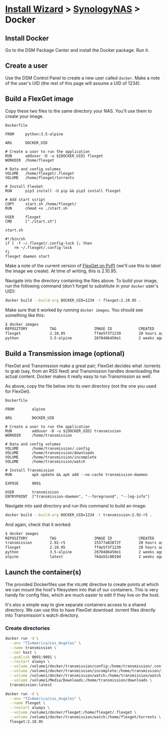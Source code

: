 # [Install Wizard](/InstallWizard) > [SynologyNAS](/InstallWizard/SynologyNAS) > Docker

## Install Docker

Go to the DSM Package Center and install the Docker package. Run it.

## Create a user

Use the DSM Control Panel to create a new user called `docker`. Make a note of the user's UID (the rest of this page will assume a UID of 1234).

## Build a FlexGet image

Copy these two files to the same directory your NAS. You'll use them to create your image.

`Dockerfile`
```
FROM     python:3.5-alpine

ARG      DOCKER_UID

# Create a user to run the application
RUN      adduser -D -u ${DOCKER_UID} flexget
WORKDIR  /home/flexget

# Data and config volumes
VOLUME   /home/flexget/.flexget
VOLUME   /home/flexget/torrents

# Install FlexGet
RUN      pip3 install -U pip && pip3 install flexget

# Add start script
COPY     start.sh /home/flexget/
RUN      chmod +x ./start.sh

USER     flexget
CMD      ["./start.sh"]
```

`start.sh`
```
#!/bin/sh
if [ -f ~/.flexget/.config-lock ]; then
    rm ~/.flexget/.config-lock
fi
flexget daemon start
```

Make a note of the current version of [FlexGet on PyPI](https://pypi.python.org/pypi/FlexGet) (we'll use this to label the image we create). At time of writing, this is 2.10.95.

Navigate into the directory containing the files above. To build your image, run the following command (don't forget to substitute in your `docker` user's UID):

```sh
docker build --build-arg DOCKER_UID=1234 -t flexget:2.10.95 .
```

Make sure that it worked by running `docker images`. You should see something like this:

```sh
$ docker images
REPOSITORY          TAG                 IMAGE ID            CREATED             SIZE
flexget             2.10.95             ff4e5f3f1239        20 hours ago        160.4 MB
python              3.5-alpine          2070486450e1        2 weeks ago         88.63 MB
```

## Build a Transmission image (optional)

FlexGet and Transmission make a great pair; FlexGet decides what .torrents to grab (say, from an RSS feed) and Transmission handles downloading the actual content. Docker makes it really easy to run Transmission as well.

As above, copy the file below into its own directory (not the one you used for FlexGet).

`Dockerfile`
```
FROM        alpine

ARG         DOCKER_UID

# Create a user to run the application
RUN         adduser -D -u ${DOCKER_UID} transmission
WORKDIR     /home/transmission

# Data and config volumes
VOLUME      /home/transmission/.config
VOLUME      /home/transmission/downloads
VOLUME      /home/transmission/incomplete
VOLUME      /home/transmission/watch

# Install Transmission
RUN         apk update && apk add --no-cache transmission-daemon

EXPOSE      9091

USER        transmission
ENTRYPOINT  ["transmission-daemon", "--foreground", "--log-info"]
```

Navigate into said directory and run this command to build an image:

```sh
docker build --build-arg DOCKER_UID=1234 -t transmission:2.92-r5 .
```

And again, check that it worked:

```sh
$ docker images
REPOSITORY          TAG                 IMAGE ID            CREATED             SIZE
transmission        2.92-r5             15577a02872f        20 hours ago        8.157 MB
flexget             2.10.95             ff4e5f3f1239        20 hours ago        160.4 MB
python              3.5-alpine          2070486450e1        2 weeks ago         88.63 MB
alpine              latest              76da55c8019d        2 weeks ago         3.962 MB
```

## Launch the container(s)

The provided Dockerfiles use the `VOLUME` directive to create points at which we can mount the host's filesystem into that of our containers. This is very handy for config files, which are much easier to edit if they live on the host.

It's also a simple way to give separate containers access to a shared directory. We can use this to have FlexGet download .torrent files directly into Transmission's watch directory.

### Create directories

```sh
docker run -d \
  --env "TZ=America/Los_Angeles" \
  --name transmission \
  --net host \
  --publish 9091:9091 \
  --restart always \
  --volume /volume1/docker/transmission/config:/home/transmission/.config \
  --volume /volume1/docker/transmission/incomplete:/home/transmission/incomplete \
  --volume /volume1/docker/transmission/watch:/home/transmission/watch \
  --volume /volume1/Media/Downloads:/home/transmission/downloads \
  transmission:latest
```

```sh
docker run -d \
  --env "TZ=America/Los_Angeles" \
  --name flexget \
  --restart always \
  --volume /volume1/docker/flexget:/home/flexget/.flexget \
  --volume /volume1/docker/transmission/watch:/home/flexget/torrents \
  flexget:2.10.95
```